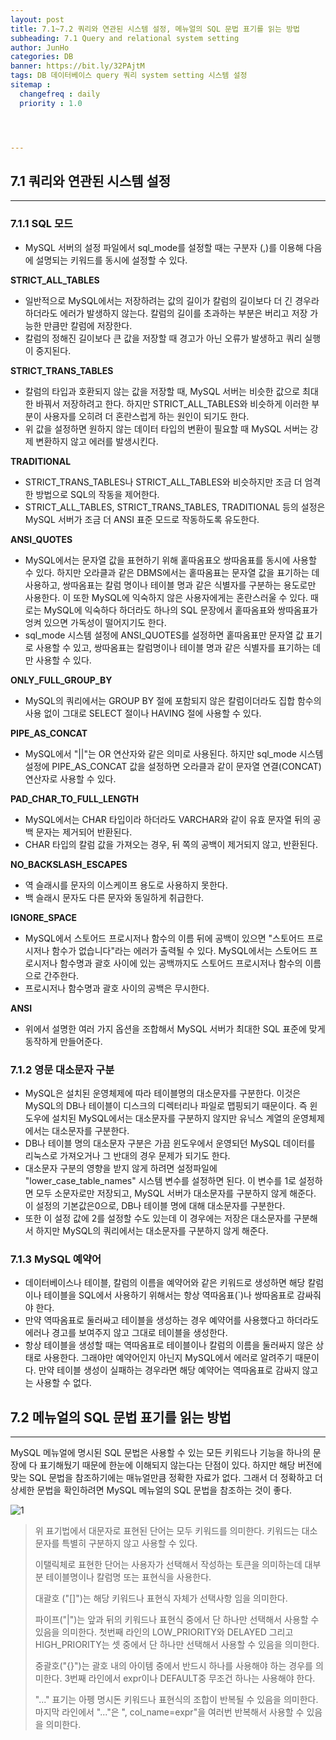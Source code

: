 ```yaml
---
layout: post
title: 7.1~7.2 쿼리와 연관된 시스템 설정, 메뉴얼의 SQL 문법 표기를 읽는 방법
subheading: 7.1 Query and relational system setting
author: JunHo
categories: DB
banner: https://bit.ly/32PAjtM
tags: DB 데이터베이스 query 쿼리 system setting 시스템 설정
sitemap :
  changefreq : daily
  priority : 1.0




---
```




## 7.1 쿼리와 연관된 시스템 설정

---

### 7.1.1 SQL 모드

- MySQL 서버의 설정 파일에서 sql_mode를 설정할 때는 구분자 (,)를 이용해 다음에 설명되는 키워드를 동시에 설정할 수 있다.



**STRICT_ALL_TABLES**

- 일반적으로 MySQL에서는 저장하려는 값의 길이가 칼럼의 길이보다 더 긴 경우라 하더라도 에러가 발생하지 않는다. 칼럼의 길이를 초과하는 부분은 버리고 저장 가능한 만큼만 칼럼에 저장한다.
- 칼럼의 정해진 길이보다 큰 값을 저장할 때 경고가 아닌 오류가 발생하고 쿼리 실행이 중지된다.



**STRICT_TRANS_TABLES**

- 칼럼의 타입과 호환되지 않는 값을 저장할 때, MySQL 서버는 비슷한 값으로 최대한 바꿔서 저장하려고 한다. 하지만 STRICT_ALL_TABLES와 비슷하게 이러한 부분이 사용자를 오히려 더 혼란스럽게 하는 원인이 되기도 한다.
- 위 값을 설정하면 원하지 않는 데이터 타입의 변환이 필요할 때 MySQL 서버는 강제 변환하지 않고 에러를 발생시킨다.



**TRADITIONAL**

- STRICT_TRANS_TABLES나 STRICT_ALL_TABLES와 비슷하지만 조금 더 엄격한 방법으로 SQL의 작동을 제어한다.
- STRICT_ALL_TABLES, STRICT_TRANS_TABLES, TRADITIONAL 등의 설정은 MySQL 서버가 조금 더 ANSI 표준 모드로 작동하도록 유도한다.



**ANSI_QUOTES**

- MySQL에서는 문자열 값을 표현하기 위해 홑따옴표오 쌍따옴표를 동시에 사용할 수 있다. 하지만 오라클과 같은 DBMS에서는 홑따옴표는 문자열 값을 표기하는 데 사용하고, 쌍따옴표는 칼럼 명이나 테이블 명과 같은 식별자를 구분하는 용도로만 사용한다. 이 또한 MySQL에 익숙하지 않은 사용자에게는 혼란스러울 수 있다. 때로는 MySQL에 익숙하다 하더라도 하나의 SQL 문장에서 홑따옴표와 쌍따옴표가 엉켜 있으면 가독성이 떨어지기도 한다.
- sql_mode 시스템 설정에 ANSI_QUOTES를 설정하면 홑따옴표만 문자열 값 표기로 사용할 수 있고, 쌍따옴표는 칼럼명이나 테이블 명과 같은 식별자를 표기하는 데만 사용할 수 있다.



**ONLY_FULL_GROUP_BY**

- MySQL의 쿼리에서는 GROUP BY 절에 포함되지 않은 칼럼이더라도 집합 함수의 사용 없이 그대로 SELECT 절이나 HAVING 절에 사용할 수 있다. 



**PIPE_AS_CONCAT**

- MySQL에서 "||"는 OR 연산자와 같은 의미로 사용된다. 하지만 sql_mode 시스템 설정에 PIPE_AS_CONCAT 값을 설정하면 오라클과 같이 문자열 연결(CONCAT)연산자로 사용할 수 있다.



**PAD_CHAR_TO_FULL_LENGTH**

- MySQL에서는 CHAR 타입이라 하더라도 VARCHAR와 같이 유효 문자열 뒤의 공백 문자는 제거되어 반환된다. 
- CHAR 타입의 칼럼 값을 가져오는 경우, 뒤 쪽의 공백이 제거되지 않고, 반환된다.



**NO_BACKSLASH_ESCAPES**

- 역 슬래시를 문자의 이스케이프 용도로 사용하지 못한다.
- 백 슬래시 문자도 다른 문자와 동일하게 취급한다.



**IGNORE_SPACE**

- MySQL에서 스토어드 프로시저나 함수의 이름 뒤에 공백이 있으면 "스토어드 프로시저나 함수가 없습니다"라는 에러가 출력될 수 있다. MySQL에서는 스토어드 프로시저나 함수명과 괄호 사이에 있는 공백까지도 스토어드 프로시저나 함수의 이름으로 간주한다.
- 프로시저나 함수명과 괄호 사이의 공백은 무시한다.



**ANSI**

- 위에서 설명한 여러 가지 옵션을 조합해서 MySQL 서버가 최대한 SQL 표준에 맞게 동작하게 만들어준다.





### 7.1.2 영문 대소문자 구분

- MySQL은 설치된 운영체제에 따라 테이블명의 대소문자를 구분한다. 이것은 MySQL의 DB나 테이블이 디스크의 디렉터리나 파일로 맵핑되기 때문이다. 즉 윈도우에 설치된 MySQL에서는 대소문자를 구분하지 않지만 유닉스 계열의 운영체제에서는 대소문자를 구분한다. 
- DB나 테이블 명의 대소문자 구분은 가끔 윈도우에서 운영되던 MySQL 데이터를 리눅스로 가져오거나 그 반대의 경우 문제가 되기도 한다.
- 대소문자 구분의 영향을 받지 않게 하려면 설정파일에 "lower_case_table_names" 시스템 변수를 설정하면 된다. 이 변수를 1로 설정하면 모두 소문자로만 저장되고, MySQL 서버가 대소문자를 구분하지 않게 해준다. 이 설정의 기본값은0으로, DB나 테이블 명에 대해 대소문자를 구분한다.
- 또한 이 설정 값에 2를 설정할 수도 있는데 이 경우에는 저장은 대소문자를 구분해서 하지만 MySQL의 쿼리에서는 대소문자를 구분하지 않게 해준다. 



### 7.1.3 MySQL 예약어

- 데이터베이스나 테이블, 칼럼의 이름을 예약어와 같은 키워드로 생성하면 해당 칼럼이나 테이블을 SQL에서 사용하기 위해서는 항상 역따옴표(`)나 쌍따옴표로 감싸줘야 한다. 
- 만약 역따옴표로 둘러싸고 테이블을 생성하는 경우 예약어를 사용했다고 하더라도 에러나 경고를 보여주지 않고 그대로 테이블을 생성한다.
- 항상 테이블을 생성할 때는 역따옴표로 테이블이나 칼럼의 이름을 둘러싸지 않은 상태로 사용한다. 그래야만 예약어인지 아닌지 MySQL에서 에러로 알려주기 때문이다. 만약 테이블 생성이 실패하는 경우라면 해당 예약어는 역따옴표로 감싸지 않고는 사용할 수 없다.





## 7.2 메뉴얼의 SQL 문법 표기를 읽는 방법

---

MySQL 메뉴얼에 명시된 SQL 문법은 사용할 수 있는 모든 키워드나 기능을 하나의 문장에 다 표기해뒀기 때문에 한눈에 이해되지 않는다는 단점이 있다. 하지만 해당 버전에 맞는 SQL 문법을 참조하기에는 매뉴얼만큼 정확한 자료가 없다. 그래서 더 정확하고 더 상세한 문법을 확인하려면 MySQL 메뉴얼의 SQL 문법을 참조하는 것이 좋다.  

![1](https://user-images.githubusercontent.com/38898759/139641993-d9a27e2e-d01f-4338-9f46-92bbf9a182e7.PNG)

> 위 표기법에서 대문자로 표현된 단어는 모두 키워드를 의미한다.  키워드는 대소문자를 특별히 구분하지 않고 사용할 수 있다.
>
> 이탤릭체로 표현한 단어는 사용자가 선택해서 작성하는 토큰을 의미하는데 대부분 테이블명이나 칼럼명 또는 표현식을 사용한다. 
>
> 대괄호 ("[]")는 해당 키워드나 표현식 자체가 선택사항 임을 의미한다.
>
> 파이프("|")는 앞과 뒤의 키워드나 표현식 중에서 단 하나만 선택해서 사용할 수 있음을 의미한다. 첫번째 라인의 LOW_PRIORITY와 DELAYED 그리고 HIGH_PRIORITY는 셋 중에서 단 하나만 선택해서 사용할 수 있음을 의미한다. 
>
> 중괄호("{}")는 괄호 내의 아이템 중에서 반드시 하나를 사용해야 하는 경우를 의미한다. 3번째 라인에서 expr이나 DEFAULT중 무조건 하나는 사용해야 한다.
>
> "..." 표기는 아펭 명시돈 키워드나 표현식의 조합이 반복될 수 있음을 의미한다. 마지막 라인에서 "..."은 ", col_name=expr"을 여러번 반복해서 사용할 수 있음을 의미한다.





